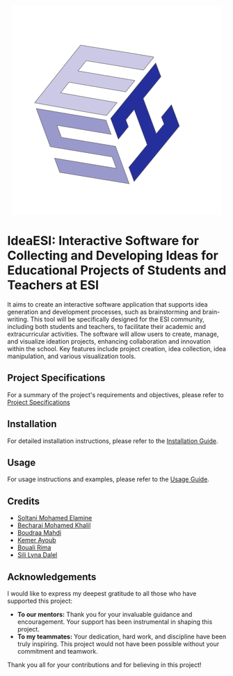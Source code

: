 <p align="center"> <img src="frontend/src/assets/LogoIdealesi.svg" /> </p>

                                                            
# IdeaESI: Interactive Software for Collecting and Developing Ideas for Educational Projects of Students and Teachers at ESI

It aims to create an interactive software application that supports idea generation and development processes, such as brainstorming and brain-writing. This tool will be specifically designed for the ESI community, including both students and teachers, to facilitate their academic and extracurricular activities. The software will allow users to create, manage, and visualize ideation projects, enhancing collaboration and innovation within the school. Key features include project creation, idea collection, idea manipulation, and various visualization tools.

## Project Specifications

For a summary of the project's requirements and objectives, please refer to [Project Specifications](https://drive.google.com/file/d/1RfsKzDTSOZYrH6dysCCorN_8MJJ4MVTP/view?usp=sharing)

## Installation

For detailed installation instructions, please refer to the [Installation Guide](https://docs.google.com/document/d/1o25zNPy5qNSoE2Z4npcKE8Y6GrqHF4j4hTgq5DEpaWw/edit?usp=sharing).

## Usage

For usage instructions and examples, please refer to the [Usage Guide](https://docs.google.com/document/d/1WRTaxTLNteHxLWwA97tcqcE5e8zr6Lvdpr0-Uv7GXog/edit?usp=sharing).

## Credits

- [Soltani Mohamed Elamine](https://github.com/soltaniamine)
- [Becharai Mohamed Khalil](https://github.com/mkhalil26)
- [Boudraa Mahdi](https://github.com/Mahdi-Boudraa)
- [Kemer Ayoub](https://github.com/youve21)
- [Bouali Rima](https://github.com/boualirima)
- [Sili Lyna Dalel](https://github.com/Sililyna)

## Acknowledgements

I would like to express my deepest gratitude to all those who have supported this project:

- **To our mentors:** Thank you for your invaluable guidance and encouragement. Your support has been instrumental in shaping this project.
- **To my teammates:** Your dedication, hard work, and discipline have been truly inspiring. This project would not have been possible without your commitment and teamwork.

Thank you all for your contributions and for believing in this project!
